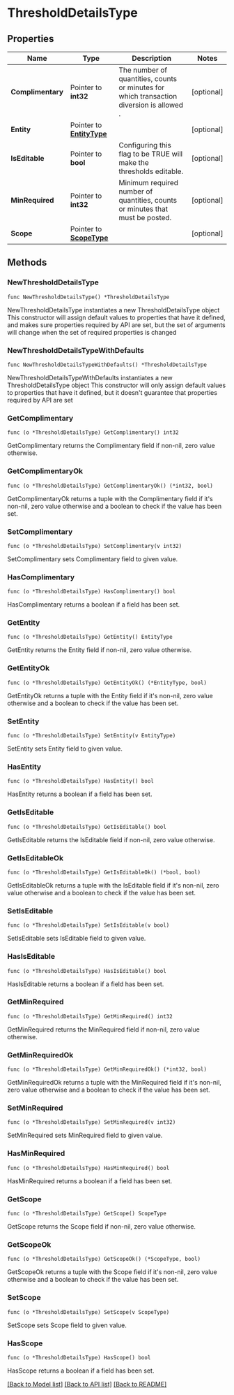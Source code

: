 # ThresholdDetailsType

## Properties

Name | Type | Description | Notes
------------ | ------------- | ------------- | -------------
**Complimentary** | Pointer to **int32** | The number of quantities, counts or minutes for which transaction diversion is allowed . | [optional] 
**Entity** | Pointer to [**EntityType**](EntityType.md) |  | [optional] 
**IsEditable** | Pointer to **bool** | Configuring this flag to be TRUE will make the thresholds editable. | [optional] 
**MinRequired** | Pointer to **int32** | Minimum required number of quantities, counts or minutes that must be posted. | [optional] 
**Scope** | Pointer to [**ScopeType**](ScopeType.md) |  | [optional] 

## Methods

### NewThresholdDetailsType

`func NewThresholdDetailsType() *ThresholdDetailsType`

NewThresholdDetailsType instantiates a new ThresholdDetailsType object
This constructor will assign default values to properties that have it defined,
and makes sure properties required by API are set, but the set of arguments
will change when the set of required properties is changed

### NewThresholdDetailsTypeWithDefaults

`func NewThresholdDetailsTypeWithDefaults() *ThresholdDetailsType`

NewThresholdDetailsTypeWithDefaults instantiates a new ThresholdDetailsType object
This constructor will only assign default values to properties that have it defined,
but it doesn't guarantee that properties required by API are set

### GetComplimentary

`func (o *ThresholdDetailsType) GetComplimentary() int32`

GetComplimentary returns the Complimentary field if non-nil, zero value otherwise.

### GetComplimentaryOk

`func (o *ThresholdDetailsType) GetComplimentaryOk() (*int32, bool)`

GetComplimentaryOk returns a tuple with the Complimentary field if it's non-nil, zero value otherwise
and a boolean to check if the value has been set.

### SetComplimentary

`func (o *ThresholdDetailsType) SetComplimentary(v int32)`

SetComplimentary sets Complimentary field to given value.

### HasComplimentary

`func (o *ThresholdDetailsType) HasComplimentary() bool`

HasComplimentary returns a boolean if a field has been set.

### GetEntity

`func (o *ThresholdDetailsType) GetEntity() EntityType`

GetEntity returns the Entity field if non-nil, zero value otherwise.

### GetEntityOk

`func (o *ThresholdDetailsType) GetEntityOk() (*EntityType, bool)`

GetEntityOk returns a tuple with the Entity field if it's non-nil, zero value otherwise
and a boolean to check if the value has been set.

### SetEntity

`func (o *ThresholdDetailsType) SetEntity(v EntityType)`

SetEntity sets Entity field to given value.

### HasEntity

`func (o *ThresholdDetailsType) HasEntity() bool`

HasEntity returns a boolean if a field has been set.

### GetIsEditable

`func (o *ThresholdDetailsType) GetIsEditable() bool`

GetIsEditable returns the IsEditable field if non-nil, zero value otherwise.

### GetIsEditableOk

`func (o *ThresholdDetailsType) GetIsEditableOk() (*bool, bool)`

GetIsEditableOk returns a tuple with the IsEditable field if it's non-nil, zero value otherwise
and a boolean to check if the value has been set.

### SetIsEditable

`func (o *ThresholdDetailsType) SetIsEditable(v bool)`

SetIsEditable sets IsEditable field to given value.

### HasIsEditable

`func (o *ThresholdDetailsType) HasIsEditable() bool`

HasIsEditable returns a boolean if a field has been set.

### GetMinRequired

`func (o *ThresholdDetailsType) GetMinRequired() int32`

GetMinRequired returns the MinRequired field if non-nil, zero value otherwise.

### GetMinRequiredOk

`func (o *ThresholdDetailsType) GetMinRequiredOk() (*int32, bool)`

GetMinRequiredOk returns a tuple with the MinRequired field if it's non-nil, zero value otherwise
and a boolean to check if the value has been set.

### SetMinRequired

`func (o *ThresholdDetailsType) SetMinRequired(v int32)`

SetMinRequired sets MinRequired field to given value.

### HasMinRequired

`func (o *ThresholdDetailsType) HasMinRequired() bool`

HasMinRequired returns a boolean if a field has been set.

### GetScope

`func (o *ThresholdDetailsType) GetScope() ScopeType`

GetScope returns the Scope field if non-nil, zero value otherwise.

### GetScopeOk

`func (o *ThresholdDetailsType) GetScopeOk() (*ScopeType, bool)`

GetScopeOk returns a tuple with the Scope field if it's non-nil, zero value otherwise
and a boolean to check if the value has been set.

### SetScope

`func (o *ThresholdDetailsType) SetScope(v ScopeType)`

SetScope sets Scope field to given value.

### HasScope

`func (o *ThresholdDetailsType) HasScope() bool`

HasScope returns a boolean if a field has been set.


[[Back to Model list]](../README.md#documentation-for-models) [[Back to API list]](../README.md#documentation-for-api-endpoints) [[Back to README]](../README.md)


